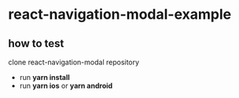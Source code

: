# react-navigation-modal-example

## how to test

clone react-navigation-modal repository

- run **yarn install** <br>
- run **yarn ios** or **yarn android**

